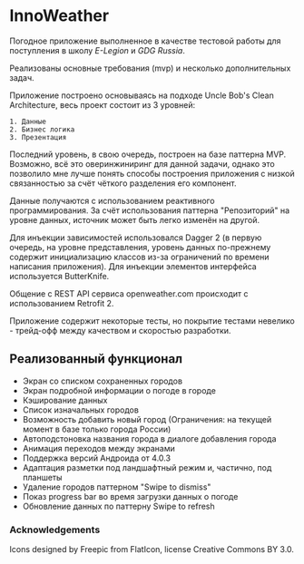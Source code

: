 # InnoWeather

Погодное приложение выполненное в качестве тестовой работы для поступления в школу *E-Legion* и *GDG Russia*.

Реализованы основные требования (mvp) и несколько дополнительных задач.

Приложение построено основываясь на подходе Uncle Bob's Clean Architecture, весь проект состоит из 3 уровней:

	1. Данные 
	2. Бизнес логика 
	3. Презентация 
Последний уровень, в свою очередь, построен на базе паттерна MVP. 
Возможно, всё это оверинжиниринг для данной задачи, однако это позволило мне лучше понять способы построения приложения 
с низкой связанностью за счёт чёткого разделения его компонент.

Данные получаются с использованием реактивного программирования. За счёт использования паттерна "Репозиторий" на уровне данных, 
источник может быть легко изменён на другой.

Для инъекции зависимостей использовался Dagger 2 (в первую очередь, на уровне представления, 
уровень данных по-прежнему содержит инициализацию классов из-за ограничений по времени написания приложения). 
Для инъекции элементов интерфейса используется ButterKnife.

Общение с REST API сервиса openweather.com происходит с использованием Retrofit 2.

Приложение содержит некоторые тесты, но покрытие тестами невелико - трейд-офф между качеством и скоростью разработки.

## Реализованный функционал
- Экран со списком сохраненных городов
- Экран подробной информации о погоде в городе
- Кэширование данных
- Список изначальных городов
- Возможность добавить новый город (Ограничения: на текущей момент в базе только города России)
- Автоподстоновка названия города в диалоге добавления города
- Анимация переходов между экранами
- Поддержка версий Андроида от 4.0.3
- Адаптация разметки под ландшафтный режим и, частично, под планшеты
- Удаление городов паттерном "Swipe to dismiss"
- Показ progress bar во время загрузки данных о погоде
- Обновление данных по паттерну Swipe to refresh

### Acknowledgements
Icons designed by Freepic from FlatIcon, license Creative Commons BY 3.0.
